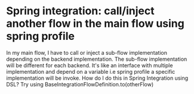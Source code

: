 
# Spring integration: call/inject another flow in the main flow using spring profile

In my main flow, I have to call or inject a sub-flow implementation depending on the backend implementation. The sub-flow implementation will be different for each backend. It's like an interface with multiple implementation and depend on a variable i.e spring profile a specific implementation will be invoke.
How do I do this in Spring Integration using DSL?
Try using BaseIntegrationFlowDefinition.to(otherFlow)

        